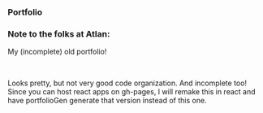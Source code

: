 ### Portfolio

### Note to the folks at Atlan:

My (incomplete) old portfolio!

<br>

Looks pretty, but not very good code organization. And incomplete too! Since you can host react apps on gh-pages, I will remake this in react and have portfolioGen generate that version instead of this one.
